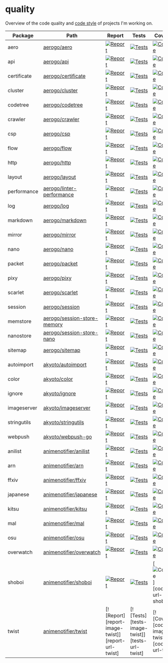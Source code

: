 # quality

Overview of the code quality and [code style](STYLE.md) of projects I'm working on.

| Package | Path | Report | Tests | Coverage |
|---------|------|--------|-------|----------|
| aero | [aerogo/aero](https://github.com/aerogo/aero) |[![Report][report-image-aero]][report-url-aero] | [![Tests][tests-image-aero]][tests-url-aero] | [![Coverage][codecov-image-aero]][codecov-url-aero] |
| api | [aerogo/api](https://github.com/aerogo/api) |[![Report][report-image-api]][report-url-api] | [![Tests][tests-image-api]][tests-url-api] | [![Coverage][codecov-image-api]][codecov-url-api] |
| certificate | [aerogo/certificate](https://github.com/aerogo/certificate) |[![Report][report-image-certificate]][report-url-certificate] | [![Tests][tests-image-certificate]][tests-url-certificate] | [![Coverage][codecov-image-certificate]][codecov-url-certificate] |
| cluster | [aerogo/cluster](https://github.com/aerogo/cluster) |[![Report][report-image-cluster]][report-url-cluster] | [![Tests][tests-image-cluster]][tests-url-cluster] | [![Coverage][codecov-image-cluster]][codecov-url-cluster] |
| codetree | [aerogo/codetree](https://github.com/aerogo/codetree) |[![Report][report-image-codetree]][report-url-codetree] | [![Tests][tests-image-codetree]][tests-url-codetree] | [![Coverage][codecov-image-codetree]][codecov-url-codetree] |
| crawler | [aerogo/crawler](https://github.com/aerogo/crawler) |[![Report][report-image-crawler]][report-url-crawler] | [![Tests][tests-image-crawler]][tests-url-crawler] | [![Coverage][codecov-image-crawler]][codecov-url-crawler] |
| csp | [aerogo/csp](https://github.com/aerogo/csp) |[![Report][report-image-csp]][report-url-csp] | [![Tests][tests-image-csp]][tests-url-csp] | [![Coverage][codecov-image-csp]][codecov-url-csp] |
| flow | [aerogo/flow](https://github.com/aerogo/flow) |[![Report][report-image-flow]][report-url-flow] | [![Tests][tests-image-flow]][tests-url-flow] | [![Coverage][codecov-image-flow]][codecov-url-flow] |
| http | [aerogo/http](https://github.com/aerogo/http) |[![Report][report-image-http]][report-url-http] | [![Tests][tests-image-http]][tests-url-http] | [![Coverage][codecov-image-http]][codecov-url-http] |
| layout | [aerogo/layout](https://github.com/aerogo/layout) |[![Report][report-image-layout]][report-url-layout] | [![Tests][tests-image-layout]][tests-url-layout] | [![Coverage][codecov-image-layout]][codecov-url-layout] |
| performance | [aerogo/linter-performance](https://github.com/aerogo/linter-performance) |[![Report][report-image-performance]][report-url-performance] | [![Tests][tests-image-performance]][tests-url-performance] | [![Coverage][codecov-image-performance]][codecov-url-performance] |
| log | [aerogo/log](https://github.com/aerogo/log) |[![Report][report-image-log]][report-url-log] | [![Tests][tests-image-log]][tests-url-log] | [![Coverage][codecov-image-log]][codecov-url-log] |
| markdown | [aerogo/markdown](https://github.com/aerogo/markdown) |[![Report][report-image-markdown]][report-url-markdown] | [![Tests][tests-image-markdown]][tests-url-markdown] | [![Coverage][codecov-image-markdown]][codecov-url-markdown] |
| mirror | [aerogo/mirror](https://github.com/aerogo/mirror) |[![Report][report-image-mirror]][report-url-mirror] | [![Tests][tests-image-mirror]][tests-url-mirror] | [![Coverage][codecov-image-mirror]][codecov-url-mirror] |
| nano | [aerogo/nano](https://github.com/aerogo/nano) |[![Report][report-image-nano]][report-url-nano] | [![Tests][tests-image-nano]][tests-url-nano] | [![Coverage][codecov-image-nano]][codecov-url-nano] |
| packet | [aerogo/packet](https://github.com/aerogo/packet) |[![Report][report-image-packet]][report-url-packet] | [![Tests][tests-image-packet]][tests-url-packet] | [![Coverage][codecov-image-packet]][codecov-url-packet] |
| pixy | [aerogo/pixy](https://github.com/aerogo/pixy) |[![Report][report-image-pixy]][report-url-pixy] | [![Tests][tests-image-pixy]][tests-url-pixy] | [![Coverage][codecov-image-pixy]][codecov-url-pixy] |
| scarlet | [aerogo/scarlet](https://github.com/aerogo/scarlet) |[![Report][report-image-scarlet]][report-url-scarlet] | [![Tests][tests-image-scarlet]][tests-url-scarlet] | [![Coverage][codecov-image-scarlet]][codecov-url-scarlet] |
| session | [aerogo/session](https://github.com/aerogo/session) |[![Report][report-image-session]][report-url-session] | [![Tests][tests-image-session]][tests-url-session] | [![Coverage][codecov-image-session]][codecov-url-session] |
| memstore | [aerogo/session-store-memory](https://github.com/aerogo/session-store-memory) |[![Report][report-image-memstore]][report-url-memstore] | [![Tests][tests-image-memstore]][tests-url-memstore] | [![Coverage][codecov-image-memstore]][codecov-url-memstore] |
| nanostore | [aerogo/session-store-nano](https://github.com/aerogo/session-store-nano) |[![Report][report-image-nanostore]][report-url-nanostore] | [![Tests][tests-image-nanostore]][tests-url-nanostore] | [![Coverage][codecov-image-nanostore]][codecov-url-nanostore] |
| sitemap | [aerogo/sitemap](https://github.com/aerogo/sitemap) |[![Report][report-image-sitemap]][report-url-sitemap] | [![Tests][tests-image-sitemap]][tests-url-sitemap] | [![Coverage][codecov-image-sitemap]][codecov-url-sitemap] |
| autoimport | [akyoto/autoimport](https://github.com/akyoto/autoimport) |[![Report][report-image-autoimport]][report-url-autoimport] | [![Tests][tests-image-autoimport]][tests-url-autoimport] | [![Coverage][codecov-image-autoimport]][codecov-url-autoimport] |
| color | [akyoto/color](https://github.com/akyoto/color) |[![Report][report-image-color]][report-url-color] | [![Tests][tests-image-color]][tests-url-color] | [![Coverage][codecov-image-color]][codecov-url-color] |
| ignore | [akyoto/ignore](https://github.com/akyoto/ignore) |[![Report][report-image-ignore]][report-url-ignore] | [![Tests][tests-image-ignore]][tests-url-ignore] | [![Coverage][codecov-image-ignore]][codecov-url-ignore] |
| imageserver | [akyoto/imageserver](https://github.com/akyoto/imageserver) |[![Report][report-image-imageserver]][report-url-imageserver] | [![Tests][tests-image-imageserver]][tests-url-imageserver] | [![Coverage][codecov-image-imageserver]][codecov-url-imageserver] |
| stringutils | [akyoto/stringutils](https://github.com/akyoto/stringutils) |[![Report][report-image-stringutils]][report-url-stringutils] | [![Tests][tests-image-stringutils]][tests-url-stringutils] | [![Coverage][codecov-image-stringutils]][codecov-url-stringutils] |
| webpush | [akyoto/webpush-go](https://github.com/akyoto/webpush-go) |[![Report][report-image-webpush]][report-url-webpush] | [![Tests][tests-image-webpush]][tests-url-webpush] | [![Coverage][codecov-image-webpush]][codecov-url-webpush] |
| anilist | [animenotifier/anilist](https://github.com/animenotifier/anilist) |[![Report][report-image-anilist]][report-url-anilist] | [![Tests][tests-image-anilist]][tests-url-anilist] | [![Coverage][codecov-image-anilist]][codecov-url-anilist] |
| arn | [animenotifier/arn](https://github.com/animenotifier/arn) |[![Report][report-image-arn]][report-url-arn] | [![Tests][tests-image-arn]][tests-url-arn] | [![Coverage][codecov-image-arn]][codecov-url-arn] |
| ffxiv | [animenotifier/ffxiv](https://github.com/animenotifier/ffxiv) |[![Report][report-image-ffxiv]][report-url-ffxiv] | [![Tests][tests-image-ffxiv]][tests-url-ffxiv] | [![Coverage][codecov-image-ffxiv]][codecov-url-ffxiv] |
| japanese | [animenotifier/japanese](https://github.com/animenotifier/japanese) |[![Report][report-image-japanese]][report-url-japanese] | [![Tests][tests-image-japanese]][tests-url-japanese] | [![Coverage][codecov-image-japanese]][codecov-url-japanese] |
| kitsu | [animenotifier/kitsu](https://github.com/animenotifier/kitsu) |[![Report][report-image-kitsu]][report-url-kitsu] | [![Tests][tests-image-kitsu]][tests-url-kitsu] | [![Coverage][codecov-image-kitsu]][codecov-url-kitsu] |
| mal | [animenotifier/mal](https://github.com/animenotifier/mal) |[![Report][report-image-mal]][report-url-mal] | [![Tests][tests-image-mal]][tests-url-mal] | [![Coverage][codecov-image-mal]][codecov-url-mal] |
| osu | [animenotifier/osu](https://github.com/animenotifier/osu) |[![Report][report-image-osu]][report-url-osu] | [![Tests][tests-image-osu]][tests-url-osu] | [![Coverage][codecov-image-osu]][codecov-url-osu] |
| overwatch | [animenotifier/overwatch](https://github.com/animenotifier/overwatch) |[![Report][report-image-overwatch]][report-url-overwatch] | [![Tests][tests-image-overwatch]][tests-url-overwatch] | [![Coverage][codecov-image-overwatch]][codecov-url-overwatch] |
| shoboi | [animenotifier/shoboi](https://github.com/animenotifier/shoboi) |[![Report][report-image-shoboi]][report-url-shoboi] | [![Tests][tests-image-shoboi]][tests-url-shoboi] | [![Coverage][codecov-image-shoboi]][codecov-url-shoboi] |
| twist | [animenotifier/twist](https://github.com/animenotifier/twist) |[![Report][report-image-twist]][report-url-twist] | [![Tests][tests-image-twist]][tests-url-twist] | [![Coverage][codecov-image-twist]][codecov-url-twist] |

[report-image-aero]: https://goreportcard.com/badge/github.com/aerogo/aero
[report-url-aero]: https://goreportcard.com/report/github.com/aerogo/aero
[tests-image-aero]: https://cloud.drone.io/api/badges/aerogo/aero/status.svg
[tests-url-aero]:  https://cloud.drone.io/aerogo/aero
[codecov-image-aero]: https://codecov.io/gh/aerogo/aero/graph/badge.svg
[codecov-url-aero]: https://codecov.io/gh/aerogo/aero

[report-image-api]: https://goreportcard.com/badge/github.com/aerogo/api
[report-url-api]: https://goreportcard.com/report/github.com/aerogo/api
[tests-image-api]: https://cloud.drone.io/api/badges/aerogo/api/status.svg
[tests-url-api]:  https://cloud.drone.io/aerogo/api
[codecov-image-api]: https://codecov.io/gh/aerogo/api/graph/badge.svg
[codecov-url-api]: https://codecov.io/gh/aerogo/api

[report-image-certificate]: https://goreportcard.com/badge/github.com/aerogo/certificate
[report-url-certificate]: https://goreportcard.com/report/github.com/aerogo/certificate
[tests-image-certificate]: https://cloud.drone.io/api/badges/aerogo/certificate/status.svg
[tests-url-certificate]:  https://cloud.drone.io/aerogo/certificate
[codecov-image-certificate]: https://codecov.io/gh/aerogo/certificate/graph/badge.svg
[codecov-url-certificate]: https://codecov.io/gh/aerogo/certificate

[report-image-cluster]: https://goreportcard.com/badge/github.com/aerogo/cluster
[report-url-cluster]: https://goreportcard.com/report/github.com/aerogo/cluster
[tests-image-cluster]: https://cloud.drone.io/api/badges/aerogo/cluster/status.svg
[tests-url-cluster]:  https://cloud.drone.io/aerogo/cluster
[codecov-image-cluster]: https://codecov.io/gh/aerogo/cluster/graph/badge.svg
[codecov-url-cluster]: https://codecov.io/gh/aerogo/cluster

[report-image-codetree]: https://goreportcard.com/badge/github.com/aerogo/codetree
[report-url-codetree]: https://goreportcard.com/report/github.com/aerogo/codetree
[tests-image-codetree]: https://cloud.drone.io/api/badges/aerogo/codetree/status.svg
[tests-url-codetree]:  https://cloud.drone.io/aerogo/codetree
[codecov-image-codetree]: https://codecov.io/gh/aerogo/codetree/graph/badge.svg
[codecov-url-codetree]: https://codecov.io/gh/aerogo/codetree

[report-image-crawler]: https://goreportcard.com/badge/github.com/aerogo/crawler
[report-url-crawler]: https://goreportcard.com/report/github.com/aerogo/crawler
[tests-image-crawler]: https://cloud.drone.io/api/badges/aerogo/crawler/status.svg
[tests-url-crawler]:  https://cloud.drone.io/aerogo/crawler
[codecov-image-crawler]: https://codecov.io/gh/aerogo/crawler/graph/badge.svg
[codecov-url-crawler]: https://codecov.io/gh/aerogo/crawler

[report-image-csp]: https://goreportcard.com/badge/github.com/aerogo/csp
[report-url-csp]: https://goreportcard.com/report/github.com/aerogo/csp
[tests-image-csp]: https://cloud.drone.io/api/badges/aerogo/csp/status.svg
[tests-url-csp]:  https://cloud.drone.io/aerogo/csp
[codecov-image-csp]: https://codecov.io/gh/aerogo/csp/graph/badge.svg
[codecov-url-csp]: https://codecov.io/gh/aerogo/csp

[report-image-flow]: https://goreportcard.com/badge/github.com/aerogo/flow
[report-url-flow]: https://goreportcard.com/report/github.com/aerogo/flow
[tests-image-flow]: https://cloud.drone.io/api/badges/aerogo/flow/status.svg
[tests-url-flow]:  https://cloud.drone.io/aerogo/flow
[codecov-image-flow]: https://codecov.io/gh/aerogo/flow/graph/badge.svg
[codecov-url-flow]: https://codecov.io/gh/aerogo/flow

[report-image-http]: https://goreportcard.com/badge/github.com/aerogo/http
[report-url-http]: https://goreportcard.com/report/github.com/aerogo/http
[tests-image-http]: https://cloud.drone.io/api/badges/aerogo/http/status.svg
[tests-url-http]:  https://cloud.drone.io/aerogo/http
[codecov-image-http]: https://codecov.io/gh/aerogo/http/graph/badge.svg
[codecov-url-http]: https://codecov.io/gh/aerogo/http

[report-image-layout]: https://goreportcard.com/badge/github.com/aerogo/layout
[report-url-layout]: https://goreportcard.com/report/github.com/aerogo/layout
[tests-image-layout]: https://cloud.drone.io/api/badges/aerogo/layout/status.svg
[tests-url-layout]:  https://cloud.drone.io/aerogo/layout
[codecov-image-layout]: https://codecov.io/gh/aerogo/layout/graph/badge.svg
[codecov-url-layout]: https://codecov.io/gh/aerogo/layout

[report-image-performance]: https://goreportcard.com/badge/github.com/aerogo/linter-performance
[report-url-performance]: https://goreportcard.com/report/github.com/aerogo/linter-performance
[tests-image-performance]: https://cloud.drone.io/api/badges/aerogo/linter-performance/status.svg
[tests-url-performance]:  https://cloud.drone.io/aerogo/linter-performance
[codecov-image-performance]: https://codecov.io/gh/aerogo/linter-performance/graph/badge.svg
[codecov-url-performance]: https://codecov.io/gh/aerogo/linter-performance

[report-image-log]: https://goreportcard.com/badge/github.com/aerogo/log
[report-url-log]: https://goreportcard.com/report/github.com/aerogo/log
[tests-image-log]: https://cloud.drone.io/api/badges/aerogo/log/status.svg
[tests-url-log]:  https://cloud.drone.io/aerogo/log
[codecov-image-log]: https://codecov.io/gh/aerogo/log/graph/badge.svg
[codecov-url-log]: https://codecov.io/gh/aerogo/log

[report-image-markdown]: https://goreportcard.com/badge/github.com/aerogo/markdown
[report-url-markdown]: https://goreportcard.com/report/github.com/aerogo/markdown
[tests-image-markdown]: https://cloud.drone.io/api/badges/aerogo/markdown/status.svg
[tests-url-markdown]:  https://cloud.drone.io/aerogo/markdown
[codecov-image-markdown]: https://codecov.io/gh/aerogo/markdown/graph/badge.svg
[codecov-url-markdown]: https://codecov.io/gh/aerogo/markdown

[report-image-mirror]: https://goreportcard.com/badge/github.com/aerogo/mirror
[report-url-mirror]: https://goreportcard.com/report/github.com/aerogo/mirror
[tests-image-mirror]: https://cloud.drone.io/api/badges/aerogo/mirror/status.svg
[tests-url-mirror]:  https://cloud.drone.io/aerogo/mirror
[codecov-image-mirror]: https://codecov.io/gh/aerogo/mirror/graph/badge.svg
[codecov-url-mirror]: https://codecov.io/gh/aerogo/mirror

[report-image-nano]: https://goreportcard.com/badge/github.com/aerogo/nano
[report-url-nano]: https://goreportcard.com/report/github.com/aerogo/nano
[tests-image-nano]: https://cloud.drone.io/api/badges/aerogo/nano/status.svg
[tests-url-nano]:  https://cloud.drone.io/aerogo/nano
[codecov-image-nano]: https://codecov.io/gh/aerogo/nano/graph/badge.svg
[codecov-url-nano]: https://codecov.io/gh/aerogo/nano

[report-image-packet]: https://goreportcard.com/badge/github.com/aerogo/packet
[report-url-packet]: https://goreportcard.com/report/github.com/aerogo/packet
[tests-image-packet]: https://cloud.drone.io/api/badges/aerogo/packet/status.svg
[tests-url-packet]:  https://cloud.drone.io/aerogo/packet
[codecov-image-packet]: https://codecov.io/gh/aerogo/packet/graph/badge.svg
[codecov-url-packet]: https://codecov.io/gh/aerogo/packet

[report-image-pixy]: https://goreportcard.com/badge/github.com/aerogo/pixy
[report-url-pixy]: https://goreportcard.com/report/github.com/aerogo/pixy
[tests-image-pixy]: https://cloud.drone.io/api/badges/aerogo/pixy/status.svg
[tests-url-pixy]:  https://cloud.drone.io/aerogo/pixy
[codecov-image-pixy]: https://codecov.io/gh/aerogo/pixy/graph/badge.svg
[codecov-url-pixy]: https://codecov.io/gh/aerogo/pixy

[report-image-scarlet]: https://goreportcard.com/badge/github.com/aerogo/scarlet
[report-url-scarlet]: https://goreportcard.com/report/github.com/aerogo/scarlet
[tests-image-scarlet]: https://cloud.drone.io/api/badges/aerogo/scarlet/status.svg
[tests-url-scarlet]:  https://cloud.drone.io/aerogo/scarlet
[codecov-image-scarlet]: https://codecov.io/gh/aerogo/scarlet/graph/badge.svg
[codecov-url-scarlet]: https://codecov.io/gh/aerogo/scarlet

[report-image-session]: https://goreportcard.com/badge/github.com/aerogo/session
[report-url-session]: https://goreportcard.com/report/github.com/aerogo/session
[tests-image-session]: https://cloud.drone.io/api/badges/aerogo/session/status.svg
[tests-url-session]:  https://cloud.drone.io/aerogo/session
[codecov-image-session]: https://codecov.io/gh/aerogo/session/graph/badge.svg
[codecov-url-session]: https://codecov.io/gh/aerogo/session

[report-image-memstore]: https://goreportcard.com/badge/github.com/aerogo/session-store-memory
[report-url-memstore]: https://goreportcard.com/report/github.com/aerogo/session-store-memory
[tests-image-memstore]: https://cloud.drone.io/api/badges/aerogo/session-store-memory/status.svg
[tests-url-memstore]:  https://cloud.drone.io/aerogo/session-store-memory
[codecov-image-memstore]: https://codecov.io/gh/aerogo/session-store-memory/graph/badge.svg
[codecov-url-memstore]: https://codecov.io/gh/aerogo/session-store-memory

[report-image-nanostore]: https://goreportcard.com/badge/github.com/aerogo/session-store-nano
[report-url-nanostore]: https://goreportcard.com/report/github.com/aerogo/session-store-nano
[tests-image-nanostore]: https://cloud.drone.io/api/badges/aerogo/session-store-nano/status.svg
[tests-url-nanostore]:  https://cloud.drone.io/aerogo/session-store-nano
[codecov-image-nanostore]: https://codecov.io/gh/aerogo/session-store-nano/graph/badge.svg
[codecov-url-nanostore]: https://codecov.io/gh/aerogo/session-store-nano

[report-image-sitemap]: https://goreportcard.com/badge/github.com/aerogo/sitemap
[report-url-sitemap]: https://goreportcard.com/report/github.com/aerogo/sitemap
[tests-image-sitemap]: https://cloud.drone.io/api/badges/aerogo/sitemap/status.svg
[tests-url-sitemap]:  https://cloud.drone.io/aerogo/sitemap
[codecov-image-sitemap]: https://codecov.io/gh/aerogo/sitemap/graph/badge.svg
[codecov-url-sitemap]: https://codecov.io/gh/aerogo/sitemap

[report-image-autoimport]: https://goreportcard.com/badge/github.com/akyoto/autoimport
[report-url-autoimport]: https://goreportcard.com/report/github.com/akyoto/autoimport
[tests-image-autoimport]: https://cloud.drone.io/api/badges/akyoto/autoimport/status.svg
[tests-url-autoimport]:  https://cloud.drone.io/akyoto/autoimport
[codecov-image-autoimport]: https://codecov.io/gh/akyoto/autoimport/graph/badge.svg
[codecov-url-autoimport]: https://codecov.io/gh/akyoto/autoimport

[report-image-color]: https://goreportcard.com/badge/github.com/akyoto/color
[report-url-color]: https://goreportcard.com/report/github.com/akyoto/color
[tests-image-color]: https://cloud.drone.io/api/badges/akyoto/color/status.svg
[tests-url-color]:  https://cloud.drone.io/akyoto/color
[codecov-image-color]: https://codecov.io/gh/akyoto/color/graph/badge.svg
[codecov-url-color]: https://codecov.io/gh/akyoto/color

[report-image-ignore]: https://goreportcard.com/badge/github.com/akyoto/ignore
[report-url-ignore]: https://goreportcard.com/report/github.com/akyoto/ignore
[tests-image-ignore]: https://cloud.drone.io/api/badges/akyoto/ignore/status.svg
[tests-url-ignore]:  https://cloud.drone.io/akyoto/ignore
[codecov-image-ignore]: https://codecov.io/gh/akyoto/ignore/graph/badge.svg
[codecov-url-ignore]: https://codecov.io/gh/akyoto/ignore

[report-image-imageserver]: https://goreportcard.com/badge/github.com/akyoto/imageserver
[report-url-imageserver]: https://goreportcard.com/report/github.com/akyoto/imageserver
[tests-image-imageserver]: https://cloud.drone.io/api/badges/akyoto/imageserver/status.svg
[tests-url-imageserver]:  https://cloud.drone.io/akyoto/imageserver
[codecov-image-imageserver]: https://codecov.io/gh/akyoto/imageserver/graph/badge.svg
[codecov-url-imageserver]: https://codecov.io/gh/akyoto/imageserver

[report-image-stringutils]: https://goreportcard.com/badge/github.com/akyoto/stringutils
[report-url-stringutils]: https://goreportcard.com/report/github.com/akyoto/stringutils
[tests-image-stringutils]: https://cloud.drone.io/api/badges/akyoto/stringutils/status.svg
[tests-url-stringutils]:  https://cloud.drone.io/akyoto/stringutils
[codecov-image-stringutils]: https://codecov.io/gh/akyoto/stringutils/graph/badge.svg
[codecov-url-stringutils]: https://codecov.io/gh/akyoto/stringutils

[report-image-webpush]: https://goreportcard.com/badge/github.com/akyoto/webpush-go
[report-url-webpush]: https://goreportcard.com/report/github.com/akyoto/webpush-go
[tests-image-webpush]: https://cloud.drone.io/api/badges/akyoto/webpush-go/status.svg
[tests-url-webpush]:  https://cloud.drone.io/akyoto/webpush-go
[codecov-image-webpush]: https://codecov.io/gh/akyoto/webpush-go/graph/badge.svg
[codecov-url-webpush]: https://codecov.io/gh/akyoto/webpush-go

[report-image-anilist]: https://goreportcard.com/badge/github.com/animenotifier/anilist
[report-url-anilist]: https://goreportcard.com/report/github.com/animenotifier/anilist
[tests-image-anilist]: https://cloud.drone.io/api/badges/animenotifier/anilist/status.svg
[tests-url-anilist]:  https://cloud.drone.io/animenotifier/anilist
[codecov-image-anilist]: https://codecov.io/gh/animenotifier/anilist/graph/badge.svg
[codecov-url-anilist]: https://codecov.io/gh/animenotifier/anilist

[report-image-arn]: https://goreportcard.com/badge/github.com/animenotifier/arn
[report-url-arn]: https://goreportcard.com/report/github.com/animenotifier/arn
[tests-image-arn]: https://cloud.drone.io/api/badges/animenotifier/arn/status.svg
[tests-url-arn]:  https://cloud.drone.io/animenotifier/arn
[codecov-image-arn]: https://codecov.io/gh/animenotifier/arn/graph/badge.svg
[codecov-url-arn]: https://codecov.io/gh/animenotifier/arn

[report-image-ffxiv]: https://goreportcard.com/badge/github.com/animenotifier/ffxiv
[report-url-ffxiv]: https://goreportcard.com/report/github.com/animenotifier/ffxiv
[tests-image-ffxiv]: https://cloud.drone.io/api/badges/animenotifier/ffxiv/status.svg
[tests-url-ffxiv]:  https://cloud.drone.io/animenotifier/ffxiv
[codecov-image-ffxiv]: https://codecov.io/gh/animenotifier/ffxiv/graph/badge.svg
[codecov-url-ffxiv]: https://codecov.io/gh/animenotifier/ffxiv

[report-image-japanese]: https://goreportcard.com/badge/github.com/animenotifier/japanese
[report-url-japanese]: https://goreportcard.com/report/github.com/animenotifier/japanese
[tests-image-japanese]: https://cloud.drone.io/api/badges/animenotifier/japanese/status.svg
[tests-url-japanese]:  https://cloud.drone.io/animenotifier/japanese
[codecov-image-japanese]: https://codecov.io/gh/animenotifier/japanese/graph/badge.svg
[codecov-url-japanese]: https://codecov.io/gh/animenotifier/japanese

[report-image-kitsu]: https://goreportcard.com/badge/github.com/animenotifier/kitsu
[report-url-kitsu]: https://goreportcard.com/report/github.com/animenotifier/kitsu
[tests-image-kitsu]: https://cloud.drone.io/api/badges/animenotifier/kitsu/status.svg
[tests-url-kitsu]:  https://cloud.drone.io/animenotifier/kitsu
[codecov-image-kitsu]: https://codecov.io/gh/animenotifier/kitsu/graph/badge.svg
[codecov-url-kitsu]: https://codecov.io/gh/animenotifier/kitsu

[report-image-mal]: https://goreportcard.com/badge/github.com/animenotifier/mal
[report-url-mal]: https://goreportcard.com/report/github.com/animenotifier/mal
[tests-image-mal]: https://cloud.drone.io/api/badges/animenotifier/mal/status.svg
[tests-url-mal]:  https://cloud.drone.io/animenotifier/mal
[codecov-image-mal]: https://codecov.io/gh/animenotifier/mal/graph/badge.svg
[codecov-url-mal]: https://codecov.io/gh/animenotifier/mal

[report-image-osu]: https://goreportcard.com/badge/github.com/animenotifier/osu
[report-url-osu]: https://goreportcard.com/report/github.com/animenotifier/osu
[tests-image-osu]: https://cloud.drone.io/api/badges/animenotifier/osu/status.svg
[tests-url-osu]:  https://cloud.drone.io/animenotifier/osu
[codecov-image-osu]: https://codecov.io/gh/animenotifier/osu/graph/badge.svg
[codecov-url-osu]: https://codecov.io/gh/animenotifier/osu

[report-image-overwatch]: https://goreportcard.com/badge/github.com/animenotifier/overwatch
[report-url-overwatch]: https://goreportcard.com/report/github.com/animenotifier/overwatch
[tests-image-overwatch]: https://cloud.drone.io/api/badges/animenotifier/overwatch/status.svg
[tests-url-overwatch]:  https://cloud.drone.io/animenotifier/overwatch
[codecov-image-overwatch]: https://codecov.io/gh/animenotifier/overwatch/graph/badge.svg
[codecov-url-overwatch]: https://codecov.io/gh/animenotifier/overwatch

[report-image-shoboi]: https://goreportcard.com/badge/github.com/animenotifier/shoboi
[report-url-shoboi]: https://goreportcard.com/report/github.com/animenotifier/shoboi
[tests-image-shoboi]: https://cloud.drone.io/api/badges/animenotifier/shoboi/status.svg
[tests-url-shoboi]:  https://cloud.drone.io/animenotifier/shoboi
[codecov-image-shoboi]: https://codecov.io/gh/animenotifier/shoboi/graph/badge.svg
